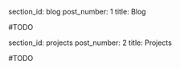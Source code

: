 section_id: blog
post_number: 1
title: Blog

#TODO

section_id: projects
post_number: 2
title: Projects

#TODO
